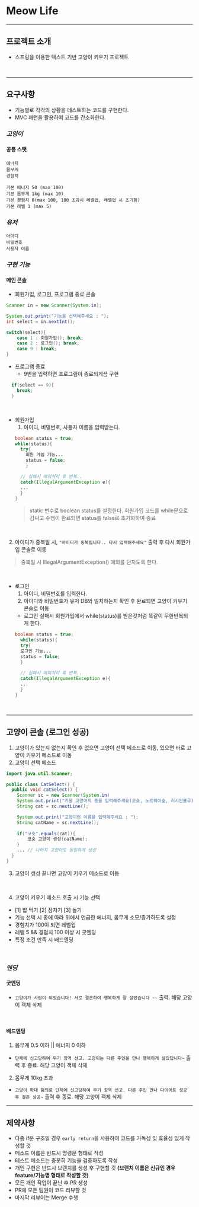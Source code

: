 # Meow Life

---

## 프로젝트 소개
- 스프링을 이용한 텍스트 기반 고양이 키우기 프로젝트

<br>

---

## 요구사항
- 기능별로 각각의 상황을 테스트하는 코드를 구현한다.
- MVC 패턴을 활용하여 코드를 간소화한다.

### *고양이*
  #### 공통 스탯
    에너지
    몸무게
    경험치

    기본 에너지 50 (max 100)
    기본 몸무게 1kg (max 10)
    기본 경험치 0(max 100, 100 초과시 레벨업, 레벨업 시 초기화)
    기본 레벨 1 (max 5)


### *유저*
    아이디
    비밀번호
    사용자 이름


### *구현 기능*
#### 메인 콘솔
- 회원가입, 로그인, 프로그램 종료 콘솔

```java
Scanner in = new Scanner(System.in);

System.out.print("기능을 선택해주세요 : ");
int select = in.nextInt();

switch(select){
    case 1 : 회원가입(); break;
    case 2 : 로그인(); break;
    case 9 : break;
}

```
- 프로그램 종료
  - 9번을 입력하면 프로그램이 종료되게끔 구현

```java
  if(select == 9){
    break;
  }
```


<br>


- 회원가입
  1. 아이디, 비밀번호, 사용자 이름을 입력받는다.
  ```java
  boolean status = true;
  while(status){
    try{
      회원 가입 기능...
      status = false;
      }
  
    // 실패시 예외처리 후 반복..
    catch(IllegalArgumentException e){
    ...
    }
  }
  ``` 
  > static 변수로 boolean status를 설정한다. 회원가입 코드를 while문으로 감싸고 수행이 완료되면 status를 false로 초기화하여 종료


<br>

  2. 아이디가 중복일 시, `"아이디가 중복됩니다.. 다시 입력해주세요"` 출력 후 다시 회원가입 콘솔로 이동 
  > 중복일 시 IllegalArgumentException() 예외를 던지도록 한다.

<br>

- 로그인
  1. 아이디, 비밀번호를 입력한다.
  2. 아이디와 비밀번호가 유저 DB와 일치하는지 확인 후 완료되면 고양이 키우기 콘솔로 이동
    - 로그인 실패시 회원가입에서 while(status)를 받은것처럼 똑같이 무한반복되게 한다.
  ```java
  boolean status = true;
    while(status){
    try{
    로그인 기능...
    status = false;
    }
    
    // 실패시 예외처리 후 반복..
    catch(IllegalArgumentException e){
    ...
    }
  }
  ```
  
<br>

---
## 고양이 콘솔 (로그인 성공)

1. 고양이가 있는지 없는지 확인 후 없으면 고양이 선택 메소드로 이동, 있으면 바로 고양이 키우기 메소드로 이동
2. 고양이 선택 메소드

```java
import java.util.Scanner;

public class CatSelect() {
  public void catSelect() {
    Scanner sc = new Scanner(System.in)
    System.out.print("키울 고양이의 종을 입력해주세요(코숏, 노르웨이숲, 러시안블루) : ");
    String cat = sc.nextLine();

    System.out.print("고양이의 이름을 입력해주세요 : ");
    String catName = sc.nextLine();
    
    if("코숏".equals(cat)){
        코숏 고양이 생성(catName);
    }
    ... // 나머지 고양이도 동일하게 생성
  }
}

```

3. 고양이 생성 끝나면 고양이 키우기 메소드로 이동

<br>

4. 고양이 키우기 메소드 호출 시 기능 선택   
  - [1] 밥 먹기 [2] 잠자기 [3] 놀기
  - 기능 선택 시 종에 따라 위에서 언급한 에너지, 몸무게 소모/증가하도록 설정
  - 경험치가 100이 되면 레벨업
  - 레벨 5 && 경험치 100 이상 시 굿엔딩
  - 특정 조건 만족 시 배드엔딩

<br>

### *엔딩*
#### 굿엔딩
- `고양이가 사람이 되었습니다! 서로 결혼하여 행복하게 잘 살았습니다 ~~` 출력. 해당 고양이 객체 삭제

<br>

#### 배드엔딩
1. 몸무게 0.5 이하 || 에너지 0 이하
- `단체에 신고당하여 무기 징역 선고. 고양이는 다른 주인을 만나 행복하게 살았답니다~` 출력 후 종료. 해당 고양이 객체 삭제

2. 몸무게 10kg 초과
- `고양이 확대 혐의로 단체에 신고당하여 무기 징역 선고. 다른 주인 만나 다이어트 성공 후 결혼 성공~` 출력 후 종료. 해당 고양이 객체 삭제

---

## 제약사항
- 다중 if문 구조일 경우 `early return`을 사용하여 코드를 가독성 및 효율성 있게 작성할 것
- 메소드 이름은 반드시 명령문 형태로 작성
- 테스트 메소드는 충분히 기능을 검증하도록 작성
- 개인 구현은 반드시 브랜치를 생성 후 구현할 것
  **(브랜치 이름은 신규인 경우 feature/기능명 형태로 작성할 것)**
- 모든 개인 작업이 끝난 후 PR 생성
- PR에 모든 팀원이 코드 리뷰할 것
- 마지막 리뷰어는 Merge 수행



